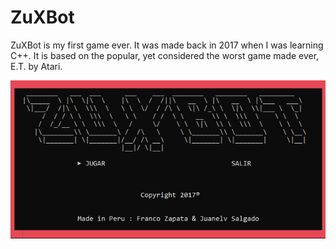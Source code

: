 # ZuXBot
ZuXBot is my first game ever. It was made back in 2017 when I was learning C++.
It is based on the popular, yet considered the worst game made ever, E.T. by Atari.

![Cover](ZuXBot/Cover.png)